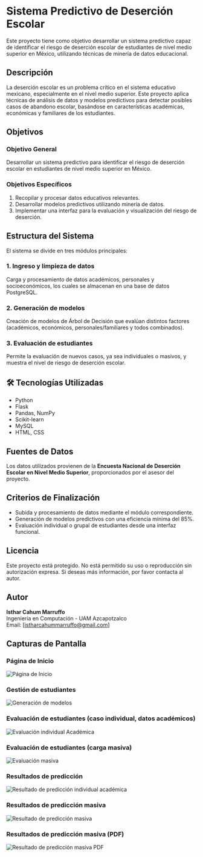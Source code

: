 # Sistema Predictivo de Deserción Escolar

Este proyecto tiene como objetivo desarrollar un sistema predictivo capaz de identificar el riesgo de deserción escolar de estudiantes de nivel medio superior en México, utilizando técnicas de minería de datos educacional.

##  Descripción

La deserción escolar es un problema crítico en el sistema educativo mexicano, especialmente en el nivel medio superior. Este proyecto aplica técnicas de análisis de datos y modelos predictivos para detectar posibles casos de abandono escolar, basándose en características académicas, económicas y familiares de los estudiantes.

##  Objetivos

### Objetivo General
Desarrollar un sistema predictivo para identificar el riesgo de deserción escolar en estudiantes de nivel medio superior en México.

### Objetivos Específicos
1. Recopilar y procesar datos educativos relevantes.
2. Desarrollar modelos predictivos utilizando minería de datos.
3. Implementar una interfaz para la evaluación y visualización del riesgo de deserción.

##  Estructura del Sistema

El sistema se divide en tres módulos principales:

### 1. Ingreso y limpieza de datos
Carga y procesamiento de datos académicos, personales y socioeconómicos, los cuales se almacenan en una base de datos PostgreSQL.

### 2. Generación de modelos
Creación de modelos de Árbol de Decisión que evalúan distintos factores (académicos, económicos, personales/familiares y todos combinados).

### 3. Evaluación de estudiantes
Permite la evaluación de nuevos casos, ya sea individuales o masivos, y muestra el nivel de riesgo de deserción escolar.

## 🛠 Tecnologías Utilizadas

- Python
- Flask
- Pandas, NumPy
- Scikit-learn
- MySQL
- HTML, CSS

##  Fuentes de Datos

Los datos utilizados provienen de la **Encuesta Nacional de Deserción Escolar en Nivel Medio Superior**, proporcionados por el asesor del proyecto.

##  Criterios de Finalización

- Subida y procesamiento de datos mediante el módulo correspondiente.
- Generación de modelos predictivos con una eficiencia mínima del 85%.
- Evaluación individual o grupal de estudiantes desde una interfaz funcional.

##  Licencia

Este proyecto está protegido. No está permitido su uso o reproducción sin autorización expresa. Si deseas más información, por favor contacta al autor.

##  Autor
**Isthar Cahum Marruffo**  
Ingeniería en Computación - UAM Azcapotzalco  
Email: [istharcahummarruffo@gmail.com]


##  Capturas de Pantalla

### Página de Inicio
![Página de Inicio](static/img/inicio.png)

### Gestión de estudiantes
![Generación de modelos](static/img/gestion_estudiantes.png)

### Evaluación de estudiantes (caso individual, datos académicos)
![Evaluación individual Académica](static/img/formulario_academico.png)

### Evaluación de estudiantes (carga masiva)
![Evaluación masiva](static/img/subir_archivo.png)

### Resultados de predicción
![Resultado de predicción individual académica](static/img/resultado_academico.png)

### Resultados de predicción masiva
![Resultado de predicción masiva](static/img/resultado_archivo.png)

### Resultados de predicción masiva (PDF)
![Resultado de predicción masiva PDF](static/img/pdf_genrdo.png)

